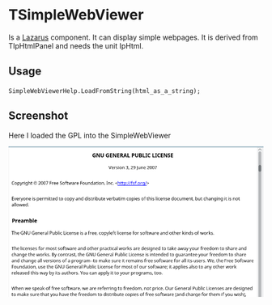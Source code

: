 # TSimpleWebViewer

Is a [Lazarus](http://www.lazarus-ide.org/) component. It can display simple webpages.
It is derived from TIpHtmlPanel and needs the unit IpHtml. 

## Usage
```
SimpleWebViewerHelp.LoadFromString(html_as_a_string);
```

## Screenshot 
Here I loaded the GPL into the SimpleWebViewer

![](screenshot.png)